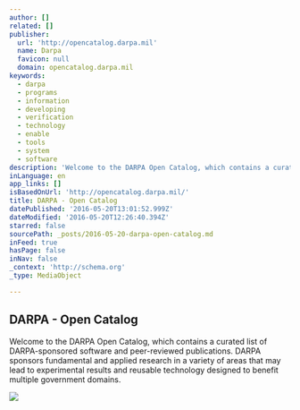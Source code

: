 ```yaml
---
author: []
related: []
publisher:
  url: 'http://opencatalog.darpa.mil'
  name: Darpa
  favicon: null
  domain: opencatalog.darpa.mil
keywords:
  - darpa
  - programs
  - information
  - developing
  - verification
  - technology
  - enable
  - tools
  - system
  - software
description: 'Welcome to the DARPA Open Catalog, which contains a curated list of DARPA-sponsored software and peer-reviewed publications. DARPA sponsors fundamental and applied research in a variety of areas that may lead to experimental results and reusable technology designed to benefit multiple government domains.'
inLanguage: en
app_links: []
isBasedOnUrl: 'http://opencatalog.darpa.mil/'
title: DARPA - Open Catalog
datePublished: '2016-05-20T13:01:52.999Z'
dateModified: '2016-05-20T12:26:40.394Z'
starred: false
sourcePath: _posts/2016-05-20-darpa-open-catalog.md
inFeed: true
hasPage: false
inNav: false
_context: 'http://schema.org'
_type: MediaObject

---
```

<article style=""><h1>DARPA - Open Catalog</h1><p>Welcome to the DARPA Open Catalog, which contains a curated list of DARPA-sponsored software and peer-reviewed publications. DARPA sponsors fundamental and applied research in a variety of areas that may lead to experimental results and reusable technology designed to benefit multiple government domains.</p><img src="http://opencatalog.darpa.mil/Open-Catalog-Single-Big.png" /></article>